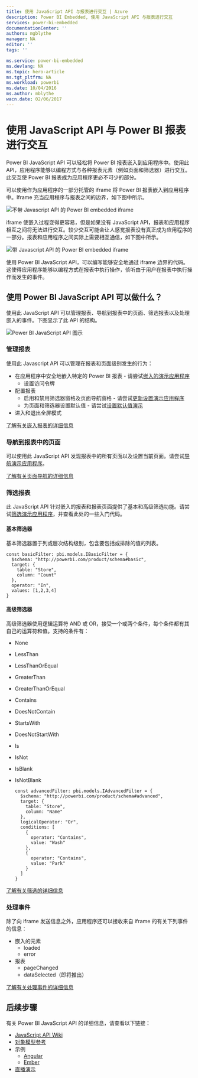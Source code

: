 ```yaml
---
title: 使用 JavaScript API 与报表进行交互 | Azure
description: Power BI Embedded, 使用 JavaScript API 与报表进行交互
services: power-bi-embedded
documentationCenter: ''
authors: mgblythe
manager: NA
editor: ''
tags: ''

ms.service: power-bi-embedded
ms.devlang: NA
ms.topic: hero-article
ms.tgt_pltfrm: NA
ms.workload: powerbi
ms.date: 10/04/2016
ms.author: mblythe
wacn.date: 02/06/2017
---
```


# 使用 JavaScript API 与 Power BI 报表进行交互

Power BI JavaScript API 可以轻松将 Power BI 报表嵌入到应用程序中。使用此 API，应用程序能够以编程方式与各种报表元素（例如页面和筛选器）进行交互。此交互使 Power BI 报表成为应用程序更必不可少的部分。

可以使用作为应用程序的一部分托管的 iframe 将 Power BI 报表嵌入到应用程序中。Iframe 充当应用程序与报表之间的边界，如下图中所示。

![不带 Javascript API 的 Power BI embedded iframe](./media/powerbi-embedded-interact-with-reports/powerbi-embedded-interact-report-1.png)  

iframe 使嵌入过程变得更容易，但是如果没有 JavaScript API，报表和应用程序相互之间将无法进行交互。较少交互可能会让人感觉报表没有真正成为应用程序的一部分。报表和应用程序之间实际上需要相互通信，如下图中所示。

![带 Javascript API 的 Power BI embedded iframe](./media/powerbi-embedded-interact-with-reports/powerbi-embedded-interact-report-2.png)  

使用 Power BI JavaScript API，可以编写能够安全地通过 iframe 边界的代码。这使得应用程序能够以编程方式在报表中执行操作，侦听由于用户在报表中执行操作而发生的事件。

## 使用 Power BI JavaScript API 可以做什么？
使用此 JavaScript API 可以管理报表、导航到报表中的页面、筛选报表以及处理嵌入的事件。下图显示了此 API 的结构。

![Power BI JavaScript API 图示](./media/powerbi-embedded-interact-with-reports/powerbi-embedded-interact-report-3.png)  

### 管理报表
使用此 Javascript API 可以管理在报表和页面级别发生的行为：

- 在应用程序中安全地嵌入特定的 Power BI 报表 - 请尝试[嵌入的演示应用程序](http://azure-samples.github.io/powerbi-angular-client/#/scenario1)
  - 设置访问令牌
- 配置报表
  - 启用和禁用筛选器窗格及页面导航窗格 - 请尝试[更新设置演示应用程序](http://azure-samples.github.io/powerbi-angular-client/#/scenario6)
  - 为页面和筛选器设置默认值 - 请尝试[设置默认值演示](http://azure-samples.github.io/powerbi-angular-client/#/scenario5)
- 进入和退出全屏模式

[了解有关嵌入报表的详细信息](https://github.com/Microsoft/PowerBI-JavaScript/wiki/Embedding-Basics)

### 导航到报表中的页面
可以使用此 JavaScript API 发现报表中的所有页面以及设置当前页面。请尝试[导航演示应用程序](http://azure-samples.github.io/powerbi-angular-client/#/scenario3)。

[了解有关页面导航的详细信息](https://github.com/Microsoft/PowerBI-JavaScript/wiki/Page-Navigation)

### 筛选报表
此 JavaScript API 针对嵌入的报表和报表页面提供了基本和高级筛选功能。请尝试[筛选演示应用程序](http://azure-samples.github.io/powerbi-angular-client/#/scenario4)，并查看此处的一些入门代码。

#### 基本筛选器
基本筛选器置于列或层次结构级别，包含要包括或排除的值的列表。

```
const basicFilter: pbi.models.IBasicFilter = {
  $schema: "http://powerbi.com/product/schema#basic",
  target: {
    table: "Store",
    column: "Count"
  },
  operator: "In",
  values: [1,2,3,4]
}
```

#### 高级筛选器
高级筛选器使用逻辑运算符 AND 或 OR，接受一个或两个条件，每个条件都有其自己的运算符和值。支持的条件有：

- None
- LessThan
- LessThanOrEqual
- GreaterThan
- GreaterThanOrEqual
- Contains
- DoesNotContain
- StartsWith
- DoesNotStartWith
- Is
- IsNot
- IsBlank
- IsNotBlank

    ```
    const advancedFilter: pbi.models.IAdvancedFilter = {
      $schema: "http://powerbi.com/product/schema#advanced",
      target: {
        table: "Store",
        column: "Name"
      },
      logicalOperator: "Or",
      conditions: [
        {
          operator: "Contains",
          value: "Wash"
        },
        {
          operator: "Contains",
          value: "Park"
        }
      ]
    }
    ```

[了解有关筛选的详细信息](https://github.com/Microsoft/PowerBI-JavaScript/wiki/Filters)

### 处理事件
除了向 iframe 发送信息之外，应用程序还可以接收来自 iframe 的有关下列事件的信息：

- 嵌入的元素
  - loaded
  - error
- 报表
  - pageChanged
  - dataSelected（即将推出）

[了解有关处理事件的详细信息](https://github.com/Microsoft/PowerBI-JavaScript/wiki/Handling-Events)

## 后续步骤
有关 Power BI JavaScript API 的详细信息，请查看以下链接：

- [JavaScript API Wiki](https://github.com/Microsoft/PowerBI-JavaScript/wiki)
- [对象模型参考](https://microsoft.github.io/powerbi-models/modules/_models_.html)
- 示例
  - [Angular](http://azure-samples.github.io/powerbi-angular-client)
  - [Ember](https://github.com/Microsoft/powerbi-ember)
- [直播演示](https://microsoft.github.io/PowerBI-JavaScript/demo/)

<!---HONumber=Mooncake_1010_2016-->
